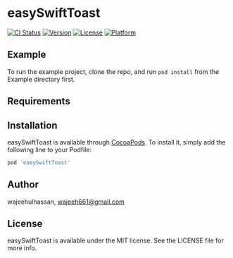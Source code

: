# easySwiftToast

[![CI Status](https://img.shields.io/travis/wajeehulhassan/easySwiftToast.svg?style=flat)](https://travis-ci.org/wajeehulhassan/easySwiftToast)
[![Version](https://img.shields.io/cocoapods/v/easySwiftToast.svg?style=flat)](https://cocoapods.org/pods/easySwiftToast)
[![License](https://img.shields.io/cocoapods/l/easySwiftToast.svg?style=flat)](https://cocoapods.org/pods/easySwiftToast)
[![Platform](https://img.shields.io/cocoapods/p/easySwiftToast.svg?style=flat)](https://cocoapods.org/pods/easySwiftToast)

## Example

To run the example project, clone the repo, and run `pod install` from the Example directory first.

## Requirements

## Installation

easySwiftToast is available through [CocoaPods](https://cocoapods.org). To install
it, simply add the following line to your Podfile:

```ruby
pod 'easySwiftToast'
```

## Author

wajeehulhassan, wajeeh661@gmail.com

## License

easySwiftToast is available under the MIT license. See the LICENSE file for more info.
